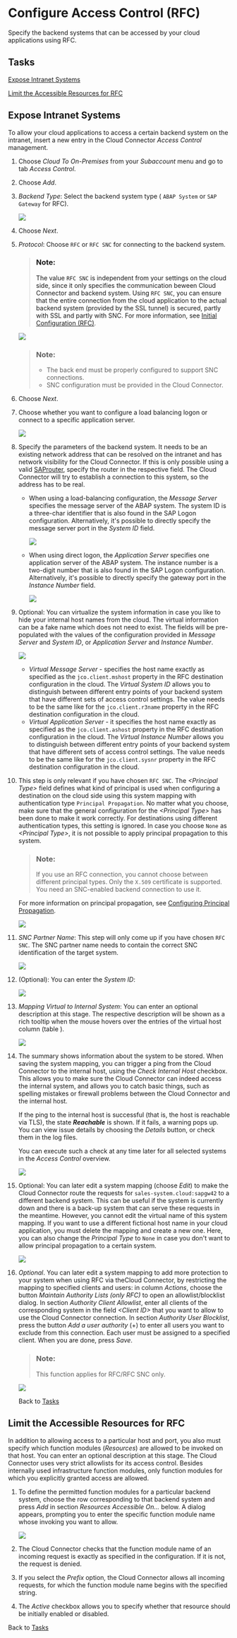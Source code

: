 <!-- loioca5868997e48468395cf0ca4882f5783 -->

# Configure Access Control \(RFC\)

Specify the backend systems that can be accessed by your cloud applications using RFC.



<a name="loioca5868997e48468395cf0ca4882f5783__tasks"/>

## Tasks

[Expose Intranet Systems](configure-access-control-rfc-ca58689.md#loioca5868997e48468395cf0ca4882f5783__expose) 

[Limit the Accessible Resources for RFC](configure-access-control-rfc-ca58689.md#loioca5868997e48468395cf0ca4882f5783__limit)



<a name="loioca5868997e48468395cf0ca4882f5783__expose"/>

## Expose Intranet Systems

To allow your cloud applications to access a certain backend system on the intranet, insert a new entry in the Cloud Connector *Access Control* management.

1.  Choose *Cloud To On-Premises* from your *Subaccount* menu and go to tab *Access Control*.
2.  Choose *Add*.
3.  *Backend Type*: Select the backend system type \( `ABAP System` or `SAP Gateway` for RFC\).

    ![](images/SCC_CS_AccessControlHTTP_1_756de88.png)

4.  Choose *Next*.
5.  *Protocol*: Choose `RFC` or `RFC SNC` for connecting to the backend system.

    > ### Note:  
    > The value `RFC SNC` is independent from your settings on the cloud side, since it only specifies the communication beween Cloud Connector and backend system. Using `RFC SNC`, you can ensure that the entire connection from the cloud application to the actual backend system \(provided by the SSL tunnel\) is secured, partly with SSL and partly with SNC. For more information, see [Initial Configuration \(RFC\)](initial-configuration-rfc-f09eefe.md).

    ![](images/SCC_CS_AccessControlRFC_2_41370c7.png)

    > ### Note:  
    > -   The back end must be properly configured to support SNC connections.
    > -   SNC configuration must be provided in the Cloud Connector.

6.  Choose *Next*.
7.  Choose whether you want to configure a load balancing logon or connect to a specific application server.

    ![](images/SCC_CS_AccessControlRFC_3_9b53fd9.png)

8.  Specify the parameters of the backend system. It needs to be an existing network address that can be resolved on the intranet and has network visibility for the Cloud Connector. If this is only possible using a valid [SAProuter](https://help.sap.com/docs/ABAP_PLATFORM_NEW/e245703406684d8a81812f4c6334eb2f/487612ed5ca5055ee10000000a42189b.html?version=202310.003), specify the router in the respective field. The Cloud Connector will try to establish a connection to this system, so the address has to be real.
    -   When using a load-balancing configuration, the *Message Server* specifies the message server of the ABAP system. The system ID is a three-char identifier that is also found in the SAP Logon configuration. Alternatively, it's possible to directly specify the message server port in the *System ID* field.

        ![](images/SCC_CS_AccessControlRFC_4_6abe59d.png)

    -   When using direct logon, the *Application Server* specifies one application server of the ABAP system. The instance number is a two-digit number that is also found in the SAP Logon configuration. Alternatively, it's possible to directly specify the gateway port in the *Instance Number* field.

        ![](images/SCC_CS_AccessControlRFC_5_2ac399d.png)


9.  Optional: You can virtualize the system information in case you like to hide your internal host names from the cloud. The virtual information can be a fake name which does not need to exist. The fields will be pre-populated with the values of the configuration provided in *Message Server* and *System ID*, or *Application Server* and *Instance Number*.

    ![](images/SCC_CS_AccessControlRFC_6_fd5bae9.png)

    -   *Virtual Message Server* - specifies the host name exactly as specified as the `jco.client.mshost` property in the RFC destination configuration in the cloud. The *Virtual System ID* allows you to distinguish between different entry points of your backend system that have different sets of access control settings. The value needs to be the same like for the `jco.client.r3name` property in the RFC destination configuration in the cloud.
    -   *Virtual Application Server* - it specifies the host name exactly as specified as the `jco.client.ashost` property in the RFC destination configuration in the cloud. The *Virtual Instance Number* allows you to distinguish between different entry points of your backend system that have different sets of access control settings. The value needs to be the same like for the `jco.client.sysnr` property in the RFC destination configuration in the cloud.

10. This step is only relevant if you have chosen `RFC SNC`. The *<Principal Type\>* field defines what kind of principal is used when configuring a destination on the cloud side using this system mapping with authentication type `Principal Propagation`. No matter what you choose, make sure that the general configuration for the *<Principal Type\>* has been done to make it work correctly. For destinations using different authentication types, this setting is ignored. In case you choose `None` as *<Principal Type\>*, it is not possible to apply principal propagation to this system.

    > ### Note:  
    > If you use an RFC connection, you cannot choose between different principal types. Only the `X.509` certificate is supported. You need an SNC-enabled backend connection to use it.

    For more information on principal propagation, see [Configuring Principal Propagation](configuring-principal-propagation-c84d4d0.md).

    ![](images/SCC_CS_AccessControlRFC_7_0250df0.png)

11. *SNC Partner Name*: This step will only come up if you have chosen `RFC SNC`. The SNC partner name needs to contain the correct SNC identification of the target system.

    ![](images/SCC_CS_AccessControlRFC_8_3d86f55.png)

12. \(Optional\): You can enter the *System ID*:

    ![](images/SCC_CS_AccessControlRFC_9_0f5436b.png)

13. *Mapping Virtual to Internal System*: You can enter an optional description at this stage. The respective description will be shown as a rich tooltip when the mouse hovers over the entries of the virtual host column \(table \).

    ![](images/SCC_CS_AccessControlHTTP_10_e38fd87.png)

14. The summary shows information about the system to be stored. When saving the system mapping, you can trigger a ping from the Cloud Connector to the internal host, using the *Check Internal Host* checkbox. This allows you to make sure the Cloud Connector can indeed access the internal system, and allows you to catch basic things, such as spelling mistakes or firewall problems between the Cloud Connector and the internal host.

    If the ping to the internal host is successful \(that is, the host is reachable via TLS\), the state ***Reachable*** is shown. If it fails, a warning pops up. You can view issue details by choosing the *Details* button, or check them in the log files.

    You can execute such a check at any time later for all selected systems in the *Access Control* overview.

    ![](images/SCC_CS_AccessControlRFC_11_0ac09aa.png)

15. Optional: You can later edit a system mapping \(choose *Edit*\) to make the Cloud Connector route the requests for `sales-system.cloud:sapgw42` to a different backend system. This can be useful if the system is currently down and there is a back-up system that can serve these requests in the meantime. However, you cannot edit the virtual name of this system mapping. If you want to use a different fictional host name in your cloud application, you must delete the mapping and create a new one. Here, you can also change the *Principal Type* to `None` in case you don't want to allow principal propagation to a certain system.

    ![](images/SCC_CS_AccessControlRFC_12_054980a.png)

16. *Optional*. You can later edit a system mapping to add more protection to your system when using RFC via theCloud Connector, by restricting the mapping to specified clients and users: in column *Actions*, choose the button *Maintain Authority Lists \(only RFC\)* to open an allowlist/blocklist dialog. In section *Authority Client Allowlist*, enter all clients of the corresponding system in the field *<Client ID\>* that you want to allow to use the Cloud Connector connection. In section *Authority User Blocklist*, press the button *Add a user authority* \(+\) to enter all users you want to exclude from this connection. Each user must be assigned to a specified client. When you are done, press *Save*.

    > ### Note:  
    > This function applies for RFC/RFC SNC only.

    ![](images/SCC_CS_AccessControlRFC_13_2711e50.png)

    Back to [Tasks](configure-access-control-rfc-ca58689.md#loioca5868997e48468395cf0ca4882f5783__tasks)




<a name="loioca5868997e48468395cf0ca4882f5783__limit"/>

## Limit the Accessible Resources for RFC

In addition to allowing access to a particular host and port, you also must specify which function modules \(*Resources*\) are allowed to be invoked on that host. You can enter an optional description at this stage. The Cloud Connector uses very strict allowlists for its access control. Besides internally used infrastructure function modules, only function modules for which you explicitly granted access are allowed.

1.  To define the permitted function modules for a particular backend system, choose the row corresponding to that backend system and press *Add* in section *Resources Accessible On...* below. A dialog appears, prompting you to enter the specific function module name whose invoking you want to allow.

    ![](images/SCC_CS_AccessControlRFC_14_e20dafb.png)

2.  The Cloud Connector checks that the function module name of an incoming request is exactly as specified in the configuration. If it is not, the request is denied.
3.  If you select the *Prefix* option, the Cloud Connector allows all incoming requests, for which the function module name begins with the specified string.
4.  The *Active* checkbox allows you to specify whether that resource should be initially enabled or disabled.

Back to [Tasks](configure-access-control-rfc-ca58689.md#loioca5868997e48468395cf0ca4882f5783__tasks)

